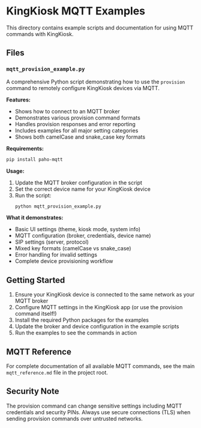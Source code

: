 # KingKiosk MQTT Examples

This directory contains example scripts and documentation for using MQTT commands with KingKiosk.

## Files

### `mqtt_provision_example.py`
A comprehensive Python script demonstrating how to use the `provision` command to remotely configure KingKiosk devices via MQTT.

**Features:**
- Shows how to connect to an MQTT broker
- Demonstrates various provision command formats
- Handles provision responses and error reporting
- Includes examples for all major setting categories
- Shows both camelCase and snake_case key formats

**Requirements:**
```bash
pip install paho-mqtt
```

**Usage:**
1. Update the MQTT broker configuration in the script
2. Set the correct device name for your KingKiosk device
3. Run the script:
   ```bash
   python mqtt_provision_example.py
   ```

**What it demonstrates:**
- Basic UI settings (theme, kiosk mode, system info)
- MQTT configuration (broker, credentials, device name)
- SIP settings (server, protocol)
- Mixed key formats (camelCase vs snake_case)
- Error handling for invalid settings
- Complete device provisioning workflow

## Getting Started

1. Ensure your KingKiosk device is connected to the same network as your MQTT broker
2. Configure MQTT settings in the KingKiosk app (or use the provision command itself!)
3. Install the required Python packages for the examples
4. Update the broker and device configuration in the example scripts
5. Run the examples to see the commands in action

## MQTT Reference

For complete documentation of all available MQTT commands, see the main `mqtt_reference.md` file in the project root.

## Security Note

The provision command can change sensitive settings including MQTT credentials and security PINs. Always use secure connections (TLS) when sending provision commands over untrusted networks.
